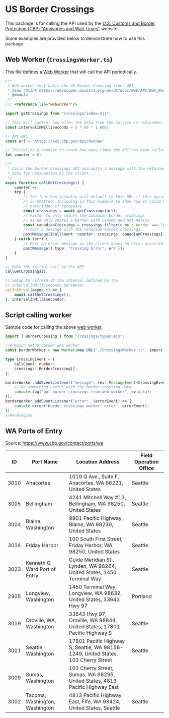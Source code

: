 # US Border Crossings

This package is for calling the API used by the [U.S. Customs and Border Protection (CBP) "Advisories and Wait Times"][Advisories and Wait Times] website.

Some examples are provided below to demonstrate how to use this package.

## Web Worker (`CrossingsWorker.ts`)

This file defines a [Web Worker][Using Web Workers] that will call the API periodically.

```typescript
/**
 * Web worker that calls the US Border Crossing times API
 * @see {@link https://developer.mozilla.org/en-US/docs/Web/API/Web_Workers_API/Using_web_workers}
 * @module
 */
/// <reference lib="webworker"/>

import getCrossings from "crossings/index.mjs";

// This will control how often the data from the service is refreshed.
const intervalInMilliseconds = 5 * 60 * 1_000;

// API URL
const url = "https://bwt.cbp.gov/api/bwtnew"

// Initialize a counter to track how many times the API has been called.
let counter = 0;

/**
 * Calls the Border Crossings API and posts a message with the returned
 * data for consumption by the client.
 */
async function callGetCrossings() {
    counter ++;
    try {
        // The function actually will default to this URL if this parameter
        // is omitted. Including in this example to show how it could be
        // overridden if necessary.
        const crossings = await getCrossings(url);
        // Filter to only return the Canadian border crossings
        // as WA only shares a border with Canada and not Mexico.
        const canadianCrossings = crossings.filter(c => c.border === "Canadian Border");
        // Post a message with the Canadian border crossings.
        postMessage({callCount: counter, crossings: canadianCrossings});
    } catch (err) {
        // Post an error message so the client knows an error occurred.
        postMessage({ type: "Crossing Error", err });
    }
}

// Make the initial call to the API.
callGetCrossings();

// Setup to refresh at the interval defined by the 
// intervalInMilliseconds parameter.
setInterval(async () => {
    await callGetCrossings();
}, intervalInMilliseconds);
```

## Script calling worker

Sample code for calling the above [web worker][Using Web Workers].

```typescript
import { BorderCrossing } from "crossings/types.mjs";

//#region Setup border web worker
const borderWorker = new Worker(new URL("./CrossingsWorker.ts", import.meta.url));

type CrossingEvent = {
    callCount: number;
    crossings: BorderCrossing[];
};

borderWorker.addEventListener("message", (ev: MessageEvent<CrossingEvent>) => {
    // Do something useful with the Border crossing data.
    console.log("got border crossings from web worker", ev.data);
});
borderWorker.addEventListener("error", (errorEvent) => {
    console.error("border crossings worker: error", errorEvent);
})
//#endregion
```

[U.S. Customs and Border Protection]:https://www.cbp.gov
[Advisories and Wait Times]:https://www.cbp.gov/travel/advisories-wait-times
[Using Web Workers]:https://developer.mozilla.org/en-US/docs/Web/API/Web_Workers_API/Using_web_workers

## WA Ports of Entry

Source: <https://www.cbp.gov/contact/ports/wa>

| ID   | Port Name                      | Location Address                                                                    | Field Operation Office |
|------|--------------------------------|-------------------------------------------------------------------------------------|------------------------|
| 3010 | Anacortes                      | 1019 Q Ave., Suite F, Anacortes, WA 98221, United States                          | Seattle                |
| 3005 | Bellingham                     | 4241 Mitchell Way #13, Bellingham, WA 98250, United States                       | Seattle                |
| 3004 | Blaine, Washington             | 9901 Pacific Highway, Blaine, WA 98230, United States                            | Seattle                |
| 3014 | Friday Harbor                  | 100 South First Street, Friday Harbor, WA 98250, United States                 | Seattle                |
| 3023 | Kenneth G Ward Port of Entry   | Guide Meridian St., Lynden, WA 98264, United States, 1450 Terminal Way            | Seattle                |
| 2905 | Longview, Washington           | 1450 Terminal Way, Longview, WA 98632, United States, 33643 Hwy 97                | Portland               |
| 3019 | Oroville, WA, Washington       | 33643 Hwy 97, Oroville, WA 98844, United States, 17801 Pacific Highway S          | Seattle                |
| 3001 | Seattle, Washington            | 17801 Pacific Highway S, Seattle, WA 98158-1249, United States, 103 Cherry Street | Seattle                |
| 3009 | Sumas, Washington              | 103 Cherry Street, Sumas, WA 98295, United States, 4813 Pacific Highway East      |                        |
| 3002 | Tacoma, Washington, Washington | 4813 Pacific Highway East, Fife, WA 98424, United States, Seattle                | Seattle                       |
